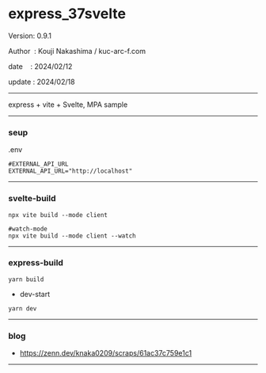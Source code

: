 ﻿# express_37svelte

 Version: 0.9.1

 Author  : Kouji Nakashima / kuc-arc-f.com

 date    : 2024/02/12

 update : 2024/02/18

***

express + vite + Svelte, MPA sample

***
### seup

.env
```
#EXTERNAL_API_URL
EXTERNAL_API_URL="http://localhost"
```

***
### svelte-build

```
npx vite build --mode client

#watch-mode
npx vite build --mode client --watch
```

***
### express-build

```
yarn build
```
* dev-start
```
yarn dev
```

***
### blog

* https://zenn.dev/knaka0209/scraps/61ac37c759e1c1

***


